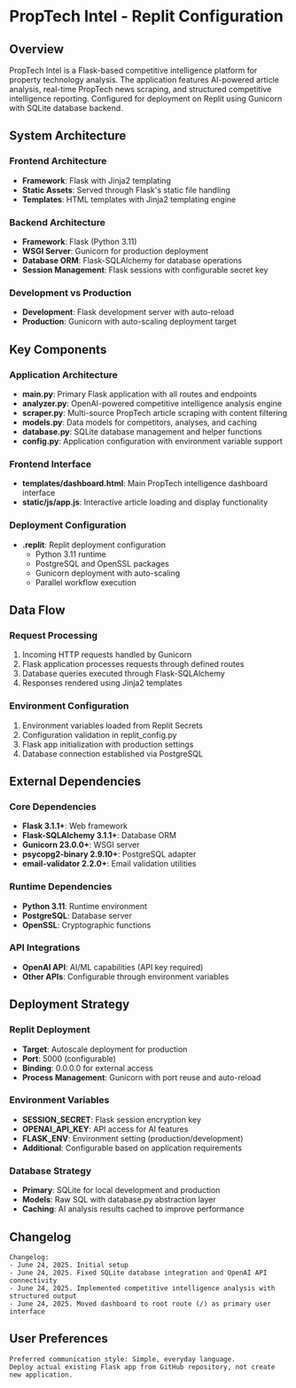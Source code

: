 # PropTech Intel - Replit Configuration

## Overview

PropTech Intel is a Flask-based competitive intelligence platform for property technology analysis. The application features AI-powered article analysis, real-time PropTech news scraping, and structured competitive intelligence reporting. Configured for deployment on Replit using Gunicorn with SQLite database backend.

## System Architecture

### Frontend Architecture
- **Framework**: Flask with Jinja2 templating
- **Static Assets**: Served through Flask's static file handling
- **Templates**: HTML templates with Jinja2 templating engine

### Backend Architecture
- **Framework**: Flask (Python 3.11)
- **WSGI Server**: Gunicorn for production deployment
- **Database ORM**: Flask-SQLAlchemy for database operations
- **Session Management**: Flask sessions with configurable secret key

### Development vs Production
- **Development**: Flask development server with auto-reload
- **Production**: Gunicorn with auto-scaling deployment target

## Key Components

### Application Architecture
- **main.py**: Primary Flask application with all routes and endpoints
- **analyzer.py**: OpenAI-powered competitive intelligence analysis engine  
- **scraper.py**: Multi-source PropTech article scraping with content filtering
- **models.py**: Data models for competitors, analyses, and caching
- **database.py**: SQLite database management and helper functions
- **config.py**: Application configuration with environment variable support

### Frontend Interface
- **templates/dashboard.html**: Main PropTech intelligence dashboard interface
- **static/js/app.js**: Interactive article loading and display functionality

### Deployment Configuration
- **.replit**: Replit deployment configuration
  - Python 3.11 runtime
  - PostgreSQL and OpenSSL packages
  - Gunicorn deployment with auto-scaling
  - Parallel workflow execution

## Data Flow

### Request Processing
1. Incoming HTTP requests handled by Gunicorn
2. Flask application processes requests through defined routes
3. Database queries executed through Flask-SQLAlchemy
4. Responses rendered using Jinja2 templates

### Environment Configuration
1. Environment variables loaded from Replit Secrets
2. Configuration validation in replit_config.py
3. Flask app initialization with production settings
4. Database connection established via PostgreSQL

## External Dependencies

### Core Dependencies
- **Flask 3.1.1+**: Web framework
- **Flask-SQLAlchemy 3.1.1+**: Database ORM
- **Gunicorn 23.0.0+**: WSGI server
- **psycopg2-binary 2.9.10+**: PostgreSQL adapter
- **email-validator 2.2.0+**: Email validation utilities

### Runtime Dependencies
- **Python 3.11**: Runtime environment
- **PostgreSQL**: Database server
- **OpenSSL**: Cryptographic functions

### API Integrations
- **OpenAI API**: AI/ML capabilities (API key required)
- **Other APIs**: Configurable through environment variables

## Deployment Strategy

### Replit Deployment
- **Target**: Autoscale deployment for production
- **Port**: 5000 (configurable)
- **Binding**: 0.0.0.0 for external access
- **Process Management**: Gunicorn with port reuse and auto-reload

### Environment Variables
- **SESSION_SECRET**: Flask session encryption key
- **OPENAI_API_KEY**: API access for AI features
- **FLASK_ENV**: Environment setting (production/development)
- **Additional**: Configurable based on application requirements

### Database Strategy
- **Primary**: SQLite for local development and production
- **Models**: Raw SQL with database.py abstraction layer
- **Caching**: AI analysis results cached to improve performance

## Changelog

```
Changelog:
- June 24, 2025. Initial setup
- June 24, 2025. Fixed SQLite database integration and OpenAI API connectivity
- June 24, 2025. Implemented competitive intelligence analysis with structured output
- June 24, 2025. Moved dashboard to root route (/) as primary user interface
```

## User Preferences

```
Preferred communication style: Simple, everyday language.
Deploy actual existing Flask app from GitHub repository, not create new application.
```